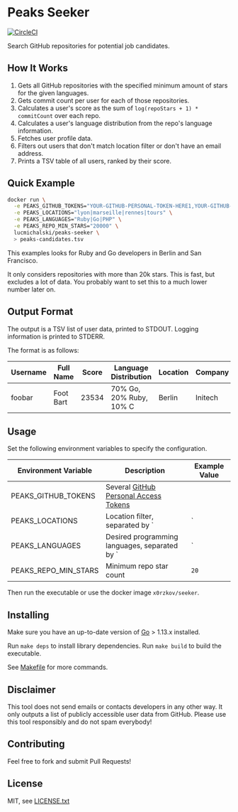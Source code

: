 # Peaks Seeker

[![CircleCI](https://circleci.com/gh/lucmichalski/peaks-seeker.svg?style=svg)](https://circleci.com/gh/lucmichalski/peaks-seeker)

Search GitHub repositories for potential job candidates.

## How It Works

1. Gets all GitHub repositories with the specified minimum amount of stars for the given languages.
2. Gets commit count per user for each of those repositories.
3. Calculates a user's score as the sum of `log(repoStars + 1) * commitCount` over each repo.
4. Calculates a user's language distribution from the repo's language information.
5. Fetches user profile data.
6. Filters out users that don't match location filter or don't have an email address.
7. Prints a TSV table of all users, ranked by their score.

## Quick Example

```bash
docker run \
  -e PEAKS_GITHUB_TOKENS="YOUR-GITHUB-PERSONAL-TOKEN-HERE1,YOUR-GITHUB-PERSONAL-TOKEN-HERE2" \
  -e PEAKS_LOCATIONS="lyon|marseille|rennes|tours" \
  -e PEAKS_LANGUAGES="Ruby|Go|PHP" \
  -e PEAKS_REPO_MIN_STARS="20000" \
  lucmichalski/peaks-seeker \
  > peaks-candidates.tsv
```

This examples looks for Ruby and Go developers in Berlin and San Francisco.

It only considers repositories with more than 20k stars.
This is fast, but excludes a lot of data.
You probably want to set this to a much lower number later on.

## Output Format

The output is a TSV list of user data, printed to STDOUT. Logging information is printed to STDERR.

The format is as follows:

Username | Full Name | Score | Language Distribution | Location | Company | Email | Hireable?
--- | --- | --- | --- | --- | --- | --- | ---
foobar | Foot Bart | 23534 | 70% Go, 20% Ruby, 10% C | Berlin | Initech | foo@example.com | true

## Usage
Set the following environment variables to specify the configuration.

Environment Variable | Description | Example Value
--- | --- | ---
PEAKS_GITHUB_TOKENS | Several [GitHub Personal Access Tokens](https://github.com/settings/tokens) |
PEAKS_LOCATIONS | Location filter, separated by `|`  | `Berlin|San Francisco`
PEAKS_LANGUAGES | Desired programming languages, separated by `|` | `Ruby|Go`
PEAKS_REPO_MIN_STARS | Minimum repo star count | `20`

Then run the executable or use the docker image `x0rzkov/seeker`.

## Installing

Make sure you have an up-to-date version of
[Go](https://golang.org/) > 1.13.x installed.

Run `make deps` to install library dependencies. Run `make build` to build the executable.

See [Makefile](Makefile) for more commands.

## Disclaimer
This tool does not send emails or contacts developers in any other way. It only outputs a list of
publicly accessible user data from GitHub. Please use this tool responsibly and do not spam
everybody!

## Contributing

Feel free to fork and submit Pull Requests!

## License

MIT, see [LICENSE.txt](LICENSE.txt)

